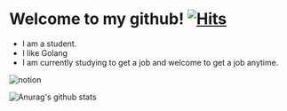 # Welcome to my github! [![Hits](https://hits.seeyoufarm.com/api/count/incr/badge.svg?url=https%3A%2F%2Fgithub.com%2Fiseolin76&count_bg=%2379C83D&title_bg=%23555555&icon=&icon_color=%23E7E7E7&title=hits&edge_flat=false&include_all_commit=%true&count_private=&true)](https://hits.seeyoufarm.com)

- I am a student.
- I like Golang
- I am currently studying to get a job and welcome to get a job anytime.

![notion](https://img.shields.io/twitter/url?label=notion&logo=notion&style=social&url=https%3A%2F%2Fwww.notion.so%2F7fb468bf80e547b0b47dd9eae1332d72)

![Anurag's github stats](https://github-readme-stats.vercel.app/api?username=iseolin76&show_icons=true&theme=radical)
